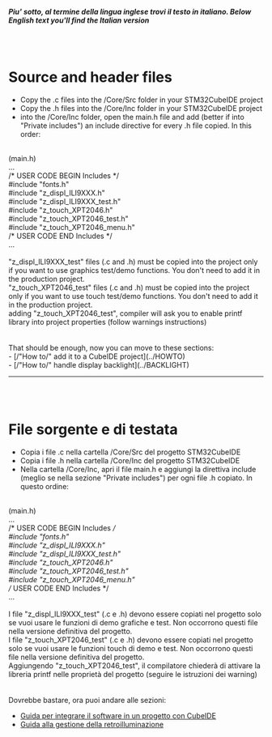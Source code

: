 _**Piu' sotto, al termine della lingua inglese trovi il testo in italiano. </i>**_
_**Below English text you'll find the Italian version</i>**_

<br>
<br>

# Source and header files

- Copy the .c files into the /Core/Src folder in your STM32CubeIDE project
- Copy the .h files into the /Core/Inc folder in your STM32CubeIDE project
- into the /Core/Inc folder, open the main.h file and add (better if into "Private includes") an include directive for every .h file copied. In this order:<br>
<br>
(main.h)<br>
...<br>
/* USER CODE BEGIN Includes */<br>
#include "fonts.h"<br>
#include "z_displ_ILI9XXX.h"<br>
#include "z_displ_ILI9XXX_test.h"<br>
#include "z_touch_XPT2046.h"<br>
#include "z_touch_XPT2046_test.h"<br>
#include "z_touch_XPT2046_menu.h"<br>
/* USER CODE END Includes */<br>
...<br>
<br>
"z_displ_ILI9XXX_test" files (.c and .h) must be copied into the project only if you want to use graphics test/demo functions. You don't need to add it in the production project.<br>
"z_touch_XPT2046_test" files (.c and .h) must be copied into the project only if you want to use touch test/demo functions. You don't need to add it in the production project.<br>
adding "z_touch_XPT2046_test", compiler will ask you to enable printf library into project properties (follow warnings instructions) <br>
<br>
<br>
That should be enough, now you can move to these sections:<br>
- [/"How to/" add it to a CubeIDE project](../HOWTO)<br>
- [/"How to/" handle display backlight](../BACKLIGHT)<br>





---

<br>
<br>

# File sorgente e di testata

- Copia i file .c nella cartella /Core/Src del progetto STM32CubeIDE
- Copia i file .h nella cartella /Core/Inc del progetto STM32CubeIDE
- Nella cartella /Core/Inc, apri il file main.h e aggiungi la direttiva include (meglio se nella sezione "Private includes") per ogni file .h copiato. In questo ordine:<br>

<br>(main.h)
<br>...
<br>/* USER CODE BEGIN Includes */
<br>#include "fonts.h"
<br>#include "z_displ_ILI9XXX.h"
<br>#include "z_displ_ILI9XXX_test.h"
<br>#include "z_touch_XPT2046.h"
<br>#include "z_touch_XPT2046_test.h"
<br>#include "z_touch_XPT2046_menu.h"
<br>/* USER CODE END Includes */
<br>...
<br>
<br>
I file "z_displ_ILI9XXX_test" (.c e .h) devono essere copiati nel progetto solo se vuoi usare le funzioni di demo grafiche e test. Non occorrono questi file nella versione definitiva del progetto.<br>
I file "z_touch_XPT2046_test" (.c e .h) devono essere copiati nel progetto solo se vuoi usare le funzioni touch di demo e test. Non occorrono questi file nella versione definitiva del progetto.<br>
Aggiungendo "z_touch_XPT2046_test", il compilatore chiederà di attivare la libreria printf nelle proprietà del progetto  (seguire le istruzioni dei warning)<br> 
<br>
<br>
Dovrebbe bastare, ora puoi andare alle sezioni:
- [Guida per integrare il software in un progetto con CubeIDE](../HOWTO)
- [Guida alla gestione della retroilluminazione](../BACKLIGHT)




